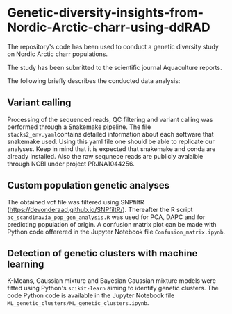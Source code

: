 # Genetic-diversity-insights-from-Nordic-Arctic-charr-using-ddRAD

The repository's code has been used to conduct a genetic diversity study on Nordic Arctic charr populations.

The study has been submitted to the scientific journal Aquaculture reports.

The following briefly describes the conducted data analysis:

## Variant calling

Processing of the sequenced reads, QC filtering and variant calling was performed through a Snakemake pipeline. The file `stacks2_env.yaml`contains detailed information about each software that snakemake used. Using this yaml file one should be able to replicate our analyses. Keep in mind that it is expected that snakemake and conda are already installed. Also the raw sequnece reads are publicly avalaible through NCBI under project PRJNA1044256.


## Custom population genetic analyses

The obtained vcf file was filtered using SNPfiltR (https://devonderaad.github.io/SNPfiltR/). Thereafter the R script `ac_scandinavia_pop_gen_analysis.R` was used for PCA, DAPC and for predicting population of origin. A confusion matrix plot can be made with Python code offerered in the Jupyter Notebook file `Confusion_matrix.ipynb`. 


## Detection of genetic clusters with machine learning

K-Means, Gaussian mixture and Bayesian Gaussian mixture models were fitted using Python's `scikit-learn` aiming to identify genetic clusters. The code Python code is available in the Jupyter Notebook file `ML_genetic_clusters/ML_genetic_clusters.ipynb`. 






